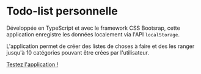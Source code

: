 # Todo-list personnelle

Développée en TypeScript et avec le framework CSS Bootsrap, cette application enregistre les données localement via l'API `localStorage`.

L'application permet de créer des listes de choses à faire et des les ranger jusqu'à 10 catégories pouvant être crées par l'utilisateur.

[Testez l'application !](https://laurelien.github.io/todo-perso/index.html)
